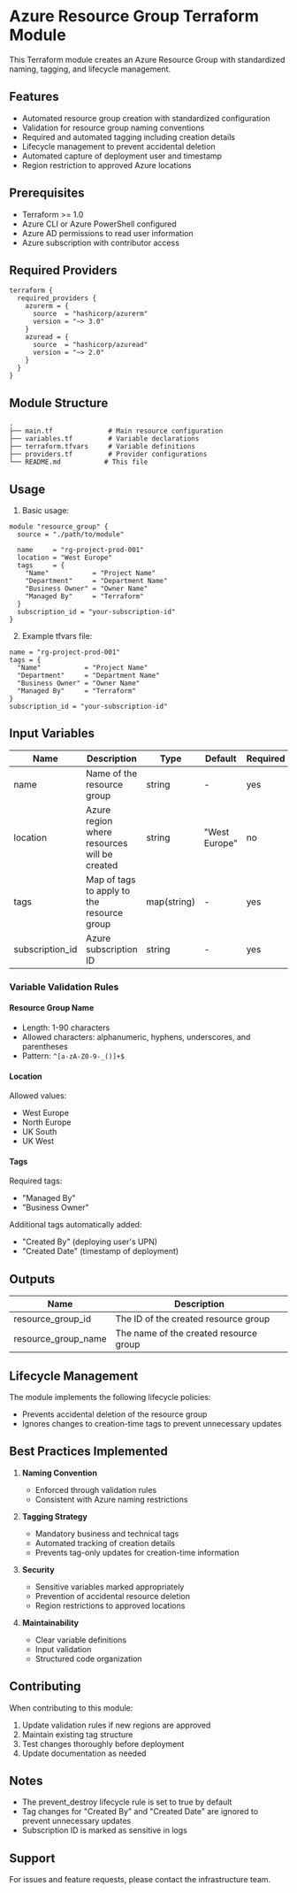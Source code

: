 # Azure Resource Group Terraform Module

This Terraform module creates an Azure Resource Group with standardized naming, tagging, and lifecycle management.

## Features

- Automated resource group creation with standardized configuration
- Validation for resource group naming conventions
- Required and automated tagging including creation details
- Lifecycle management to prevent accidental deletion
- Automated capture of deployment user and timestamp
- Region restriction to approved Azure locations

## Prerequisites

- Terraform >= 1.0
- Azure CLI or Azure PowerShell configured
- Azure AD permissions to read user information
- Azure subscription with contributor access

## Required Providers

```hcl
terraform {
  required_providers {
    azurerm = {
      source  = "hashicorp/azurerm"
      version = "~> 3.0"
    }
    azuread = {
      source  = "hashicorp/azuread"
      version = "~> 2.0"
    }
  }
}
```

## Module Structure

```plaintext
.
├── main.tf              # Main resource configuration
├── variables.tf         # Variable declarations
├── terraform.tfvars     # Variable definitions
├── providers.tf         # Provider configurations
└── README.md           # This file
```

## Usage

1. Basic usage:

```hcl
module "resource_group" {
  source = "./path/to/module"

  name     = "rg-project-prod-001"
  location = "West Europe"
  tags     = {
    "Name"           = "Project Name"
    "Department"     = "Department Name"
    "Business Owner" = "Owner Name"
    "Managed By"     = "Terraform"
  }
  subscription_id = "your-subscription-id"
}
```

2. Example tfvars file:

```hcl
name = "rg-project-prod-001"
tags = {
  "Name"           = "Project Name"
  "Department"     = "Department Name"
  "Business Owner" = "Owner Name"
  "Managed By"     = "Terraform"
}
subscription_id = "your-subscription-id"
```

## Input Variables

| Name | Description | Type | Default | Required |
|------|-------------|------|---------|----------|
| name | Name of the resource group | string | - | yes |
| location | Azure region where resources will be created | string | "West Europe" | no |
| tags | Map of tags to apply to the resource group | map(string) | - | yes |
| subscription_id | Azure subscription ID | string | - | yes |

### Variable Validation Rules

#### Resource Group Name
- Length: 1-90 characters
- Allowed characters: alphanumeric, hyphens, underscores, and parentheses
- Pattern: `^[a-zA-Z0-9-_()]+$`

#### Location
Allowed values:
- West Europe
- North Europe
- UK South
- UK West

#### Tags
Required tags:
- "Managed By"
- "Business Owner"

Additional tags automatically added:
- "Created By" (deploying user's UPN)
- "Created Date" (timestamp of deployment)

## Outputs

| Name | Description |
|------|-------------|
| resource_group_id | The ID of the created resource group |
| resource_group_name | The name of the created resource group |

## Lifecycle Management

The module implements the following lifecycle policies:
- Prevents accidental deletion of the resource group
- Ignores changes to creation-time tags to prevent unnecessary updates

## Best Practices Implemented

1. **Naming Convention**
   - Enforced through validation rules
   - Consistent with Azure naming restrictions

2. **Tagging Strategy**
   - Mandatory business and technical tags
   - Automated tracking of creation details
   - Prevents tag-only updates for creation-time information

3. **Security**
   - Sensitive variables marked appropriately
   - Prevention of accidental resource deletion
   - Region restrictions to approved locations

4. **Maintainability**
   - Clear variable definitions
   - Input validation
   - Structured code organization

## Contributing

When contributing to this module:
1. Update validation rules if new regions are approved
2. Maintain existing tag structure
3. Test changes thoroughly before deployment
4. Update documentation as needed

## Notes

- The prevent_destroy lifecycle rule is set to true by default
- Tag changes for "Created By" and "Created Date" are ignored to prevent unnecessary updates
- Subscription ID is marked as sensitive in logs

## Support

For issues and feature requests, please contact the infrastructure team.